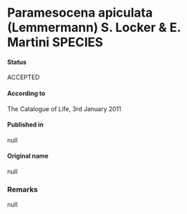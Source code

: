 Paramesocena apiculata (Lemmermann) S. Locker & E. Martini SPECIES
=======

#### Status
ACCEPTED

#### According to
The Catalogue of Life, 3rd January 2011

#### Published in
null

#### Original name
null

### Remarks
null